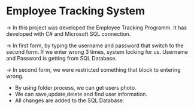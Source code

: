 # Employee Tracking System

-> In this project was developed the Employee Tracking Programm. It has developed with C# and Microsoft SQL connection. 

-> In first form, by typing the username and password that switch to the second form. If we enter wrong 3 times, system locking for us.
Username and Password is getting from SQL Database.

-> In second form, we  were restricted something that block to entering wrong.
   - By using folder process, we can get users photo. 
   - We can save,update,delete and find user information.
   - All changes are added to the SQL Database.
 
